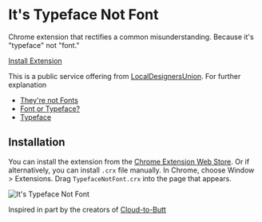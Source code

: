 It's Typeface Not Font
=============

Chrome extension that rectifies a common misunderstanding. Because it's "typeface" not "font."

[Install Extension](https://chrome.google.com/webstore/detail/its-typeface-not-font/oamiddgkkcplheclcicpgdgkeojgblpn?hl=en-US)

This is a public service offering from [LocalDesignersUnion](https://www.flickr.com/photos/localdesignersunion/). For further explanation
- [They're not Fonts](http://www.aiga.org/theyre-not-fonts/)
- [Font or Typeface?](http://fontfeed.com/archives/font-or-typeface/)
- [Typeface](http://en.wikipedia.org/wiki/Typeface)


Installation
------------

You can install the extension from the [Chrome Extension Web Store](https://chrome.google.com/webstore/detail/its-typeface-not-font/oamiddgkkcplheclcicpgdgkeojgblpn?hl=en-US). Or if alternatively, you can install ```.crx``` file manually. In Chrome, choose Window > Extensions.  Drag `TypefaceNotFont.crx` into the page that appears.


![It's Typeface Not Font](http://frederickk.github.io/its-typeface-not-font/its-typeface-not-font.jpg)


Inspired in part by the creators of [Cloud-to-Butt](https://github.com/panicsteve/cloud-to-butt)

